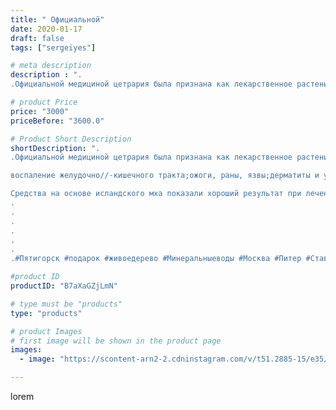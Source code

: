 ```yaml
---
title: " Официальной"
date: 2020-01-17
draft: false
tags: ["sergeiyes"]

# meta description
description : ".
.Официальной медициной цетрария была признана как лекарственное растение не так давно. Но народные целители использовали ее много веков для лечения следующих "

# product Price
price: "3000"
priceBefore: "3600.0"

# Product Short Description
shortDescription: ".
.Официальной медициной цетрария была признана как лекарственное растение не так давно. Но народные целители использовали ее много веков для лечения следующих патологических состояний:

воспаление желудочно//-кишечного тракта;ожоги, раны, язвы;дерматиты и угри;заболевания легких (туберкулез, пневмония, бронхит, астма, коклюш);рвота при отравлении;синуситы и риниты;ангина;воспалительные процессы в полости рта (стоматит, гингивит);восстановление после тяжелой болезни или операции;нарушения функции эндокринной системы;опухоли;проблемы мочеполовой сферы у мужчин.

Средства на основе исландского мха показали хороший результат при лечении мастопатии, депрессии, ожирении, воспалении конъюнктивы глаз.
.
.
.
.
.
.
.#Пятигорск #подарок #живоедерево #Минеральныеводы #Москва #Питер #Ставрополь #Сочи #Симферополь #Севастополь #Анапа #Краснодар #Екатеринбург #Челябинск #Ессентуки #Железноводск #Кисловодск #Ростовнадону #gruppazahvata #крым #sergeystar  #Волгоград #живоедерево"

#product ID
productID: "B7aXaGZjLmN"

# type must be "products"
type: "products"

# product Images
# first image will be shown in the product page
images:
  - image: "https://scontent-arn2-2.cdninstagram.com/v/t51.2885-15/e35/80884007_118837106034144_2307066966136311494_n.jpg?tp=1&_nc_ht=scontent-arn2-2.cdninstagram.com&_nc_cat=100&_nc_ohc=sVpOQC3DhqIAX_fcaAc&ccb=7-4&oh=ef68257009bccc96e76100e215440087&oe=6085E907&_nc_sid=86f79a&ig_cache_key=MjIyMzE5MjMxNDcwODAxNTUwMQ%3D%3D.2-ccb7-4"

---
```

lorem
